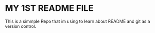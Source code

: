 # MY 1ST README FILE

This is a simmple Repo that im using to learn about README and git as a version control.